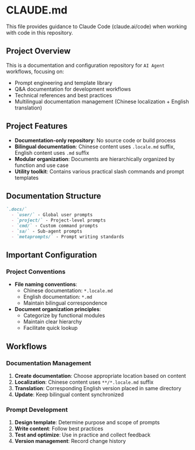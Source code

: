 # CLAUDE.md

This file provides guidance to Claude Code (claude.ai/code) when working with code in this repository.

## Project Overview

This is a documentation and configuration repository for `AI Agent` workflows, focusing on:
- Prompt engineering and template library
- Q&A documentation for development workflows
- Technical references and best practices
- Multilingual documentation management (Chinese localization + English translation)

## Project Features

- **Documentation-only repository**: No source code or build process
- **Bilingual documentation**: Chinese content uses `.locale.md` suffix, English content uses `.md` suffix
- **Modular organization**: Documents are hierarchically organized by function and use case
- **Utility toolkit**: Contains various practical slash commands and prompt templates

## Documentation Structure

```md
`.docs/`
  - `user/` - Global user prompts
  - `project/` - Project-level prompts
  - `cmd/` - Custom command prompts
  - `sa/` - Sub-agent prompts
  - `metaprompts/` - Prompt writing standards
```

## Important Configuration

### Project Conventions
- **File naming conventions**:
  - Chinese documentation: `*.locale.md`
  - English documentation: `*.md`
  - Maintain bilingual correspondence
- **Document organization principles**:
  - Categorize by functional modules
  - Maintain clear hierarchy
  - Facilitate quick lookup

## Workflows

### Documentation Management
1. **Create documentation**: Choose appropriate location based on content
2. **Localization**: Chinese content uses `**/*.locale.md` suffix
3. **Translation**: Corresponding English version placed in same directory
4. **Update**: Keep bilingual content synchronized

### Prompt Development
1. **Design template**: Determine purpose and scope of prompts
2. **Write content**: Follow best practices
3. **Test and optimize**: Use in practice and collect feedback
4. **Version management**: Record change history
